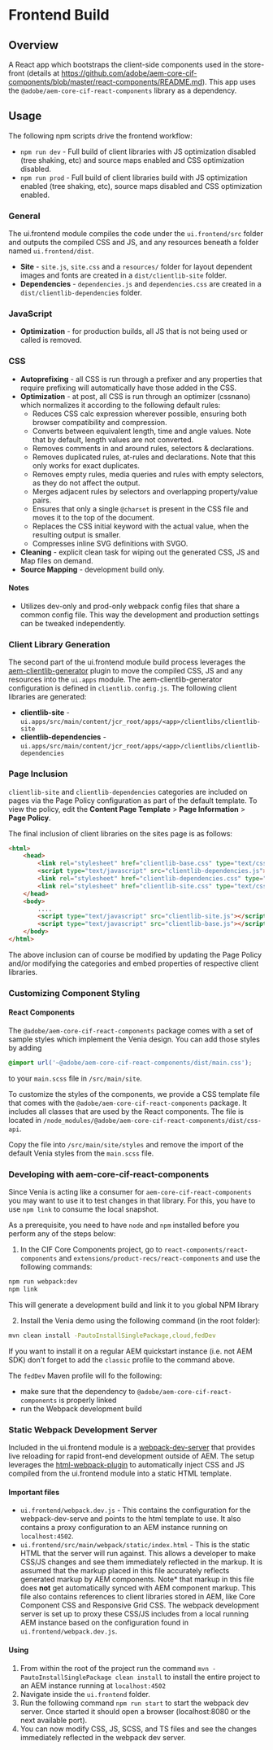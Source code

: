 # Frontend Build

## Overview

A React app which bootstraps the client-side components used in the store-front (details at https://github.com/adobe/aem-core-cif-components/blob/master/react-components/README.md). This app uses the `@adobe/aem-core-cif-react-components` library as a dependency.

## Usage

The following npm scripts drive the frontend workflow:

-   `npm run dev` - Full build of client libraries with JS optimization disabled (tree shaking, etc) and source maps enabled and CSS optimization disabled.
-   `npm run prod` - Full build of client libraries build with JS optimization enabled (tree shaking, etc), source maps disabled and CSS optimization enabled.

### General

The ui.frontend module compiles the code under the `ui.frontend/src` folder and outputs the compiled CSS and JS, and any resources beneath a folder named `ui.frontend/dist`.

-   **Site** - `site.js`, `site.css` and a `resources/` folder for layout dependent images and fonts are created in a `dist/clientlib-site` folder.
-   **Dependencies** - `dependencies.js` and `dependencies.css` are created in a `dist/clientlib-dependencies` folder.

### JavaScript

-   **Optimization** - for production builds, all JS that is not being used or
    called is removed.

### CSS

-   **Autoprefixing** - all CSS is run through a prefixer and any properties that require prefixing will automatically have those added in the CSS.
-   **Optimization** - at post, all CSS is run through an optimizer (cssnano) which normalizes it according to the following default rules:
    -   Reduces CSS calc expression wherever possible, ensuring both browser compatibility and compression.
    -   Converts between equivalent length, time and angle values. Note that by default, length values are not converted.
    -   Removes comments in and around rules, selectors & declarations.
    -   Removes duplicated rules, at-rules and declarations. Note that this only works for exact duplicates.
    -   Removes empty rules, media queries and rules with empty selectors, as they do not affect the output.
    -   Merges adjacent rules by selectors and overlapping property/value pairs.
    -   Ensures that only a single `@charset` is present in the CSS file and moves it to the top of the document.
    -   Replaces the CSS initial keyword with the actual value, when the resulting output is smaller.
    -   Compresses inline SVG definitions with SVGO.
-   **Cleaning** - explicit clean task for wiping out the generated CSS, JS and Map files on demand.
-   **Source Mapping** - development build only.

#### Notes

-   Utilizes dev-only and prod-only webpack config files that share a common config file. This way the development and production settings can be tweaked independently.

### Client Library Generation

The second part of the ui.frontend module build process leverages the [aem-clientlib-generator](https://www.npmjs.com/package/aem-clientlib-generator) plugin to move the compiled CSS, JS and any resources into the `ui.apps` module. The aem-clientlib-generator configuration is defined in `clientlib.config.js`. The following client libraries are generated:

-   **clientlib-site** - `ui.apps/src/main/content/jcr_root/apps/<app>/clientlibs/clientlib-site`
-   **clientlib-dependencies** - `ui.apps/src/main/content/jcr_root/apps/<app>/clientlibs/clientlib-dependencies`

### Page Inclusion

`clientlib-site` and `clientlib-dependencies` categories are included on pages via the Page Policy configuration as part of the default template. To view the policy, edit the **Content Page Template** > **Page Information** > **Page Policy**.

The final inclusion of client libraries on the sites page is as follows:

```html
<html>
    <head>
        <link rel="stylesheet" href="clientlib-base.css" type="text/css" />
        <script type="text/javascript" src="clientlib-dependencies.js"></script>
        <link rel="stylesheet" href="clientlib-dependencies.css" type="text/css" />
        <link rel="stylesheet" href="clientlib-site.css" type="text/css" />
    </head>
    <body>
        ....
        <script type="text/javascript" src="clientlib-site.js"></script>
        <script type="text/javascript" src="clientlib-base.js"></script>
    </body>
</html>
```

The above inclusion can of course be modified by updating the Page Policy and/or modifying the categories and embed properties of respective client libraries.

### Customizing Component Styling
#### React Components
The `@adobe/aem-core-cif-react-components` package comes with a set of sample styles which implement the Venia design. You can add those styles by adding
```css
@import url('~@adobe/aem-core-cif-react-components/dist/main.css');
```
to your `main.scss` file in `/src/main/site`.

To customize the styles of the components, we provide a CSS template file that comes with the `@adobe/aem-core-cif-react-components` package. It includes all classes that are used by the React components. The file is located in `/node_modules/@adobe/aem-core-cif-react-components/dist/css-api`.

Copy the file into `/src/main/site/styles` and remove the import of the default Venia styles from the `main.scss` file.

### Developing with aem-core-cif-react-components

Since Venia is acting like a consumer for `aem-core-cif-react-components` you may want to use it to test changes in that library. For this, you have to use `npm link` to consume the local snapshot.

As a prerequisite, you need to have `node` and `npm` installed before you perform any of the steps below:

1. In the CIF Core Components project, go to `react-components/react-components` and `extensions/product-recs/react-components` and use the following commands:

```bash
npm run webpack:dev
npm link
```

This will generate a development build and link it to you global NPM library

2. Install the Venia demo using the following command (in the root folder):

```bash
mvn clean install -PautoInstallSinglePackage,cloud,fedDev 
```

If you want to install it on a regular AEM quickstart instance (i.e. not AEM SDK) don't forget to add the `classic` profile to the command above.

The `fedDev` Maven profile will fo the following:

-   make sure that the dependency to `@adobe/aem-core-cif-react-components` is properly linked
-   run the Webpack development build

### Static Webpack Development Server

Included in the ui.frontend module is a [webpack-dev-server](https://github.com/webpack/webpack-dev-server) that provides live reloading for rapid front-end development outside of AEM. The setup leverages the [html-webpack-plugin](https://github.com/jantimon/html-webpack-plugin) to automatically inject CSS and JS compiled from the ui.frontend module into a static HTML template.

#### Important files

-   `ui.frontend/webpack.dev.js` - This contains the configuration for the webpack-dev-serve and points to the html template to use. It also contains a proxy configuration to an AEM instance running on `localhost:4502`.
-   `ui.frontend/src/main/webpack/static/index.html` - This is the static HTML that the server will run against. This allows a developer to make CSS/JS changes and see them immediately reflected in the markup. It is assumed that the markup placed in this file accurately reflects generated markup by AEM components. Note\* that markup in this file does **not** get automatically synced with AEM component markup. This file also contains references to client libraries stored in AEM, like Core Component CSS and Responsive Grid CSS. The webpack development server is set up to proxy these CSS/JS includes from a local running AEM instance based on the configuration found in `ui.frontend/webpack.dev.js`.

#### Using

1. From within the root of the project run the command `mvn -PautoInstallSinglePackage clean install` to install the entire project to an AEM instance running at `localhost:4502`
2. Navigate inside the `ui.frontend` folder.
3. Run the following command `npm run start` to start the webpack dev server. Once started it should open a browser (localhost:8080 or the next available port).
4. You can now modify CSS, JS, SCSS, and TS files and see the changes immediately reflected in the webpack dev server.
